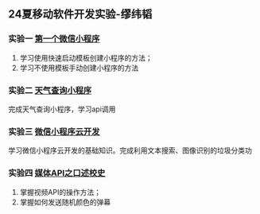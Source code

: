 ## 24夏移动软件开发实验-缪纬韬

### 实验一 [第一个微信小程序](https://github.com/spchara/remote-software-develop-lab/blob/main/%E5%AE%9E%E9%AA%8C%E6%8A%A5%E5%91%8A/%E5%AE%9E%E9%AA%8C%E4%B8%80.md)
1. 学习使用快速启动模板创建小程序的方法；
2. 学习不使用模板手动创建小程序的方法


### 实验二 [天气查询小程序](https://github.com/spchara/remote-software-develop-lab/blob/main/%E5%AE%9E%E9%AA%8C%E6%8A%A5%E5%91%8A/%E5%AE%9E%E9%AA%8C%E4%BA%8C.md)
完成天气查询小程序，学习api调用

### 实验三 [微信小程序云开发](https://github.com/spchara/remote-software-develop-lab/blob/main/%E5%AE%9E%E9%AA%8C%E6%8A%A5%E5%91%8A/%E5%AE%9E%E9%AA%8C%E4%B8%89.md)
学习微信小程序云开发的基础知识。完成利用文本搜索、图像识别的垃圾分类功

### 实验四 [媒体API之口述校史](https://github.com/spchara/remote-software-develop-lab/blob/main/%E5%AE%9E%E9%AA%8C%E6%8A%A5%E5%91%8A/%E5%AE%9E%E9%AA%8C%E5%9B%9B.md)
1. 掌握视频API的操作方法；
2. 掌握如何发送随机颜色的弹幕
